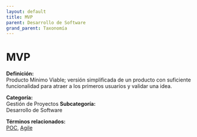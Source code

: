 ```yaml
---
layout: default
title: MVP
parent: Desarrollo de Software
grand_parent: Taxonomía
---
```


# MVP

**Definición:**  
Producto Mínimo Viable; versión simplificada de un producto con suficiente funcionalidad para atraer a los primeros usuarios y validar una idea.

**Categoría:**  
Gestión de Proyectos 
**Subcategoría:**  
Desarrollo de Software

**Términos relacionados:**  
[POC](https://maleniski.github.io/diccionario-angl-tec-mx/docs/taxonomia/gestión-de-proyectos/desarrollo-de-software/poc.html), [Agile](https://maleniski.github.io/diccionario-angl-tec-mx/docs/taxonomia/gestión-de-proyectos/desarrollo-de-software/agile.html)
